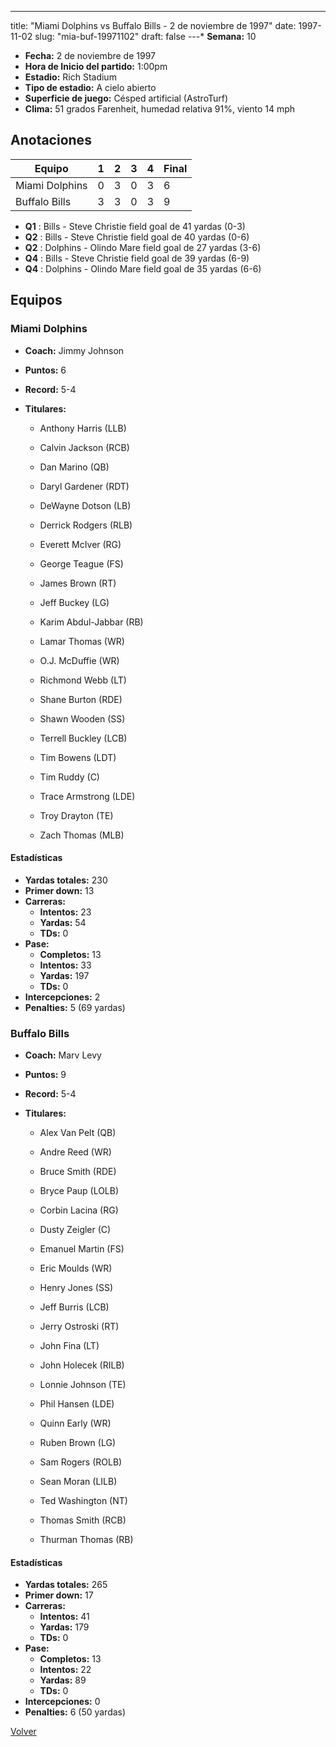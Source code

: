 ---
title: "Miami Dolphins vs Buffalo Bills - 2 de noviembre de 1997"
date: 1997-11-02
slug: "mia-buf-19971102"
draft: false
---* **Semana:** 10
* **Fecha:** 2 de noviembre de 1997
* **Hora de Inicio del partido:** 1:00pm
* **Estadio:** Rich Stadium
* **Tipo de estadio:** A cielo abierto
* **Superficie de juego:** Césped artificial (AstroTurf)
* **Clima:** 51 grados Farenheit, humedad relativa 91%, viento 14 mph




## Anotaciones
| Equipo | 1 | 2 | 3 | 4 | Final |
|--------|---|---|---|---|-------|
| Miami Dolphins  | 0 | 3 | 0 | 3  | 6 |
| Buffalo Bills  | 3 | 3 | 0 | 3  | 9 |
* **Q1** : Bills - Steve Christie field goal de 41 yardas (0-3)
* **Q2** : Bills - Steve Christie field goal de 40 yardas (0-6)
* **Q2** : Dolphins - Olindo Mare field goal de 27 yardas (3-6)
* **Q4** : Bills - Steve Christie field goal de 39 yardas (6-9)
* **Q4** : Dolphins - Olindo Mare field goal de 35 yardas (6-6)


## Equipos


### Miami Dolphins
* **Coach:** Jimmy Johnson
* **Puntos:** 6
* **Record:** 5-4
* **Titulares:** 

  * Anthony Harris (LLB) 

  * Calvin Jackson (RCB) 

  * Dan Marino (QB) 

  * Daryl Gardener (RDT) 

  * DeWayne Dotson (LB) 

  * Derrick Rodgers (RLB) 

  * Everett McIver (RG) 

  * George Teague (FS) 

  * James Brown (RT) 

  * Jeff Buckey (LG) 

  * Karim Abdul-Jabbar (RB) 

  * Lamar Thomas (WR) 

  * O.J. McDuffie (WR) 

  * Richmond Webb (LT) 

  * Shane Burton (RDE) 

  * Shawn Wooden (SS) 

  * Terrell Buckley (LCB) 

  * Tim Bowens (LDT) 

  * Tim Ruddy (C) 

  * Trace Armstrong (LDE) 

  * Troy Drayton (TE) 

  * Zach Thomas (MLB) 

#### Estadísticas
* **Yardas totales:** 230
* **Primer down:** 13
* **Carreras:**
  * **Intentos:** 23
  * **Yardas:** 54
  * **TDs:** 0
* **Pase:**
  * **Completos:** 13
  * **Intentos:** 33
  * **Yardas:** 197
  * **TDs:** 0
* **Intercepciones:** 2
* **Penalties:** 5 (69 yardas)

### Buffalo Bills
* **Coach:** Marv Levy
* **Puntos:** 9
* **Record:** 5-4
* **Titulares:** 

  * Alex Van Pelt (QB) 

  * Andre Reed (WR) 

  * Bruce Smith (RDE) 

  * Bryce Paup (LOLB) 

  * Corbin Lacina (RG) 

  * Dusty Zeigler (C) 

  * Emanuel Martin (FS) 

  * Eric Moulds (WR) 

  * Henry Jones (SS) 

  * Jeff Burris (LCB) 

  * Jerry Ostroski (RT) 

  * John Fina (LT) 

  * John Holecek (RILB) 

  * Lonnie Johnson (TE) 

  * Phil Hansen (LDE) 

  * Quinn Early (WR) 

  * Ruben Brown (LG) 

  * Sam Rogers (ROLB) 

  * Sean Moran (LILB) 

  * Ted Washington (NT) 

  * Thomas Smith (RCB) 

  * Thurman Thomas (RB) 

#### Estadísticas
* **Yardas totales:** 265
* **Primer down:** 17
* **Carreras:**
  * **Intentos:** 41
  * **Yardas:** 179
  * **TDs:** 0
* **Pase:**
  * **Completos:** 13
  * **Intentos:** 22
  * **Yardas:** 89
  * **TDs:** 0
* **Intercepciones:** 0
* **Penalties:** 6 (50 yardas)


[Volver](/historia/1997)
